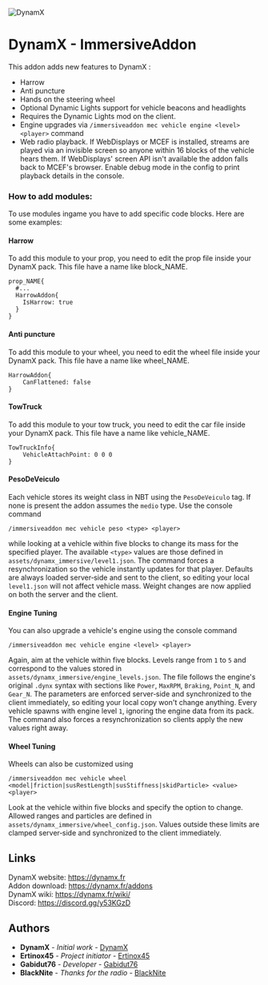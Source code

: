 ![DynamX](https://dynamx.fr/img/head-logo.png)

# DynamX - ImmersiveAddon

This addon adds new features to DynamX :

- Harrow
- Anti puncture
- Hands on the steering wheel
- Optional Dynamic Lights support for vehicle beacons and headlights
- Requires the Dynamic Lights mod on the client.
- Engine upgrades via `/immersiveaddon mec vehicle engine <level> <player>` command
- Web radio playback. If WebDisplays or MCEF is installed, streams are played
  via an invisible screen so anyone within 16 blocks of the vehicle hears them.
  If WebDisplays' screen API isn't available the addon falls back to MCEF's
  browser. Enable debug mode in the config to print playback details in the
  console.
 

### How to add modules:

To use modules ingame you have to add specific code blocks.
Here are some examples:

#### Harrow

To add this module to your prop, you need to edit the prop file inside your DynamX pack. This file have a name like block_NAME.
```
prop_NAME{
  #...
  HarrowAddon{
    IsHarrow: true
  }
}
```

#### Anti puncture

To add this module to your wheel, you need to edit the wheel file inside your DynamX pack. This file have a name like wheel_NAME.
```
HarrowAddon{
    CanFlattened: false
}
```

#### TowTruck

To add this module to your tow truck, you need to edit the car file inside your DynamX pack. This file have a name like vehicle_NAME.
```
TowTruckInfo{
    VehicleAttachPoint: 0 0 0
}
```

#### PesoDeVeiculo

Each vehicle stores its weight class in NBT using the `PesoDeVeiculo` tag. If
none is present the addon assumes the `medio` type. Use the console command

```
/immersiveaddon mec vehicle peso <type> <player>
```

while looking at a vehicle within five blocks to change its mass for the
specified player. The available `<type>` values are those defined in
`assets/dynamx_immersive/level1.json`.
The command forces a resynchronization so the vehicle instantly updates for
that player. Defaults are always loaded server‑side and sent to the client,
so editing your local `level1.json` will not affect vehicle mass.
Weight changes are now applied on both the server and the client.

#### Engine Tuning

You can also upgrade a vehicle's engine using the console command

```
/immersiveaddon mec vehicle engine <level> <player>
```

Again, aim at the vehicle within five blocks. Levels range from `1` to `5` and
correspond to the values stored in `assets/dynamx_immersive/engine_levels.json`.
The file follows the engine's original `.dynx` syntax with sections like
`Power`, `MaxRPM`, `Braking`, `Point_N`, and `Gear_N`. The parameters are
enforced server‑side and synchronized to the client immediately, so editing your
local copy won't change anything. Every vehicle spawns with engine level `1`,
ignoring the engine data from its pack. The command also forces a
resynchronization so clients apply the new values right away.

#### Wheel Tuning

Wheels can also be customized using

```
/immersiveaddon mec vehicle wheel <model|friction|susRestLength|susStiffness|skidParticle> <value> <player>
```

Look at the vehicle within five blocks and specify the option to change.
Allowed ranges and particles are defined in `assets/dynamx_immersive/wheel_config.json`.
Values outside these limits are clamped server‑side and synchronized to the client immediately.


## Links

DynamX website: https://dynamx.fr  
Addon download: https://dynamx.fr/addons  
DynamX wiki: https://dynamx.fr/wiki/  
Discord: https://discord.gg/y53KGzD 

## Authors

* **DynamX** - *Initial work* - [DynamX](https://dynamx.fr)
* **Ertinox45** - *Project initiator* - [Ertinox45](https://github.com/Ertinox45)
* **Gabidut76** - *Developer* - [Gabidut76](https://github.com/gabidut)
* **BlackNite** - *Thanks for the radio* - [BlackNite](https://github.com/BlackNiteHD)